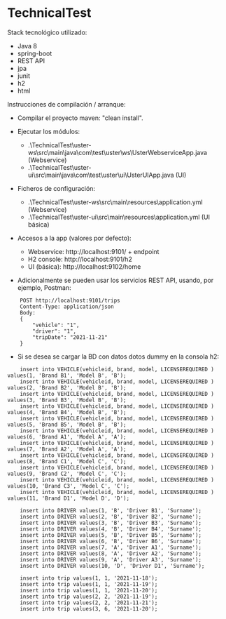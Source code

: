 # TechnicalTest

Stack tecnológico utilizado:

  * Java 8
  * spring-boot
  * REST API
  * jpa
  * junit
  * h2
  * html


Instrucciones de compilación / arranque:
  * Compilar el proyecto maven: "clean install".


  * Ejecutar los módulos:
    * .\TechnicalTest\uster-ws\src\main\java\com\test\uster\ws\UsterWebserviceApp.java (Webservice)
    * .\TechnicalTest\uster-ui\src\main\java\com\test\uster\ui\UsterUIApp.java (UI)


  * Ficheros de configuración:
    * .\TechnicalTest\uster-ws\src\main\resources\application.yml (Webservice)
    * .\TechnicalTest\uster-ui\src\main\resources\application.yml (UI básica)

  * Accesos a la app (valores por defecto):
    * Webservice: http://localhost:9101/ + endpoint
    * H2 console: http://localhost:9101/h2
    * UI (básica): http://localhost:9102/home


  * Adicionalmente se pueden usar los servicios REST API, usando, por ejemplo, Postman:
```
    POST http://localhost:9101/trips
    Content-Type: application/json
    Body:
    {
        "vehicle": "1",
        "driver": "1",
        "tripDate": "2021-11-21"
    }
```

  * Si se desea se cargar la BD con datos dotos dummy en la consola h2:

```
    insert into VEHICLE(vehicleid, brand, model, LICENSEREQUIRED ) values(1, 'Brand B1', 'Model B', 'B');
    insert into VEHICLE(vehicleid, brand, model, LICENSEREQUIRED ) values(2, 'Brand B2', 'Model B', 'B');
    insert into VEHICLE(vehicleid, brand, model, LICENSEREQUIRED ) values(3, 'Brand B3', 'Model B', 'B');
    insert into VEHICLE(vehicleid, brand, model, LICENSEREQUIRED ) values(4, 'Brand B4', 'Model B', 'B');
    insert into VEHICLE(vehicleid, brand, model, LICENSEREQUIRED ) values(5, 'Brand B5', 'Model B', 'B');
    insert into VEHICLE(vehicleid, brand, model, LICENSEREQUIRED ) values(6, 'Brand A1', 'Model A', 'A');
    insert into VEHICLE(vehicleid, brand, model, LICENSEREQUIRED ) values(7, 'Brand A2', 'Model A', 'A');
    insert into VEHICLE(vehicleid, brand, model, LICENSEREQUIRED ) values(8, 'Brand C1', 'Model C', 'C');
    insert into VEHICLE(vehicleid, brand, model, LICENSEREQUIRED ) values(9, 'Brand C2', 'Model C', 'C');
    insert into VEHICLE(vehicleid, brand, model, LICENSEREQUIRED ) values(10, 'Brand C3', 'Model C', 'C');
    insert into VEHICLE(vehicleid, brand, model, LICENSEREQUIRED ) values(11, 'Brand D1', 'Model D', 'D');

    insert into DRIVER values(1, 'B', 'Driver B1', 'Surname');
    insert into DRIVER values(2, 'B', 'Driver B2', 'Surname');
    insert into DRIVER values(3, 'B', 'Driver B3', 'Surname');
    insert into DRIVER values(4, 'B', 'Driver B4', 'Surname');
    insert into DRIVER values(5, 'B', 'Driver B5', 'Surname');
    insert into DRIVER values(6, 'B', 'Driver B6', 'Surname');
    insert into DRIVER values(7, 'A', 'Driver A1', 'Surname');
    insert into DRIVER values(8, 'A', 'Driver A2', 'Surname');
    insert into DRIVER values(9, 'A', 'Driver A3', 'Surname');
    insert into DRIVER values(10, 'D', 'Driver D1', 'Surname');

    insert into trip values(1, 1, '2021-11-18');
    insert into trip values(1, 1, '2021-11-19');
    insert into trip values(1, 1, '2021-11-20');
    insert into trip values(2, 2, '2021-11-19');
    insert into trip values(2, 2, '2021-11-21');
    insert into trip values(3, 6, '2021-11-20');
```
